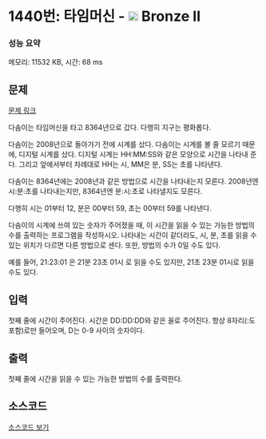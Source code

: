 # 1440번: 타임머신 - <img src="https://static.solved.ac/tier_small/4.svg" style="height:20px" /> Bronze II

<!-- performance -->
### 성능 요약
메모리: 11532 KB, 시간: 68 ms
<!-- end -->

## 문제

[문제 링크](https://boj.kr/1440)


<p>다솜이는 타임머신을 타고 8364년으로 갔다. 다행히 지구는 평화롭다.</p>

<p>다솜이는 2008년으로 돌아가기 전에 시계를 샀다. 다솜이는 시계를 볼 줄 모르기 때문에, 디지털 시계를 샀다. 디지털 시계는 HH:MM:SS와 같은 모양으로 시간을 나타내 준다. 그리고 앞에서부터 차례대로 HH는 시, MM은 분, SS는 초를 나타낸다.</p>

<p>다솜이는 8364년에는 2008년과 같은 방법으로&nbsp;시간을 나타내는지 모른다. 2008년엔 시:분:초를 나타내는지만, 8364년엔 분:시:초로 나타낼지도 모른다.</p>

<p>다행히 시는 01부터 12, 분은 00부터 59, 초는 00부터 59를 나타낸다.</p>

<p>다솜이의 시계에 쓰여 있는 숫자가 주어졌을 때, 이 시간을 읽을 수 있는 가능한 방법의 수를 출력하는 프로그램을 작성하시오.&nbsp;나타내는 시간이 같더라도, 시, 분, 초를 읽을 수 있는 위치가 다르면 다른 방법으로 센다. 또한, 방법의 수가 0일 수도 있다.</p>

<p>예를 들어, 21:23:01 은 21분 23초 01시 로 읽을 수도 있지만, 21초 23분 01시로 읽을 수도 있다.</p>



## 입력


<p>첫째 줄에 시간이 주어진다. 시간은 DD:DD:DD와 같은 꼴로 주어진다. 항상 8자리(:도 포함)로만 들어오며, D는 0-9 사이의 숫자이다.</p>



## 출력


<p>첫째 줄에 시간을 읽을 수 있는 가능한 방법의 수를 출력한다.</p>



## 소스코드

[소스코드 보기](Main.java)